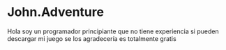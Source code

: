 # John.Adventure
Hola soy un programador principiante que no tiene experiencia si pueden descargar mi juego se los agradecería es totalmente gratis
